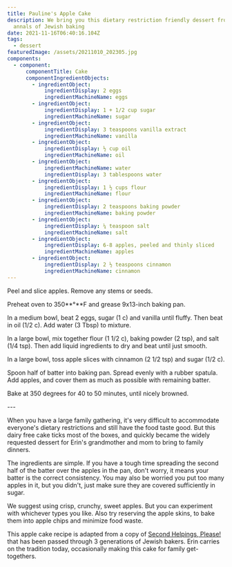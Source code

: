 ```yaml
---
title: Pauline's Apple Cake
description: We bring you this dietary restriction friendly dessert from the
  annals of Jewish baking
date: 2021-11-16T06:40:16.104Z
tags:
  - dessert
featuredImage: /assets/20211010_202305.jpg
components:
  - component:
      componentTitle: Cake
      componentIngredientObjects:
        - ingredientObject:
            ingredientDisplay: 2 eggs
            ingredientMachineName: eggs
        - ingredientObject:
            ingredientDisplay: 1 + 1/2 cup sugar
            ingredientMachineName: sugar
        - ingredientObject:
            ingredientDisplay: 3 teaspoons vanilla extract
            ingredientMachineName: vanilla
        - ingredientObject:
            ingredientDisplay: ½ cup oil
            ingredientMachineName: oil
        - ingredientObject:
            ingredientMachineName: water
            ingredientDisplay: 3 tablespoons water
        - ingredientObject:
            ingredientDisplay: 1 ½ cups flour
            ingredientMachineName: flour
        - ingredientObject:
            ingredientDisplay: 2 teaspoons baking powder
            ingredientMachineName: baking powder
        - ingredientObject:
            ingredientDisplay: ¼ teaspoon salt
            ingredientMachineName: salt
        - ingredientObject:
            ingredientDisplay: 6-8 apples, peeled and thinly sliced
            ingredientMachineName: apples
        - ingredientObject:
            ingredientDisplay: 2 ½ teaspoons cinnamon
            ingredientMachineName: cinnamon
---
```

Peel and slice apples. Remove any stems or seeds.

Preheat oven to 350**°**F and grease 9x13-inch baking pan.

In a medium bowl, beat 2 eggs, sugar (1 c) and vanilla until fluffy. Then beat in oil (1/2 c). Add water (3 Tbsp) to mixture.

In a large bowl, mix together flour (1 1/2 c), baking powder (2 tsp), and salt (1/4 tsp). Then add liquid ingredients to dry and beat until just smooth.

In a large bowl, toss apple slices with cinnamon (2 1/2 tsp) and sugar (1/2 c).

Spoon half of batter into baking pan. Spread evenly with a rubber spatula. Add apples, and cover them as much as possible with remaining batter.

Bake at 350 degrees for 40 to 50 minutes, until nicely browned.

\---

When you have a large family gathering, it's very difficult to accommodate everyone's dietary restrictions and still have the food taste good. But this dairy free cake ticks most of the boxes, and quickly became the widely requested dessert for Erin's grandmother and mom to bring to family dinners.

The ingredients are simple. If you have a tough time spreading the second half of the batter over the apples in the pan, don't worry, it means your batter is the correct consistency. You may also be worried you put too many apples in it, but you didn't, just make sure they are covered sufficiently in sugar.

We suggest using crisp, crunchy, sweet apples. But you can experiment with whichever types you like. Also try reserving the apple skins, to bake them into apple chips and minimize food waste.

This apple cake recipe is adapted from a copy of [Second Helpings, Please!](https://www.chapters.indigo.ca/en-ca/books/second-helpings-please/9781770503199-item.html) that has been passed through 3 generations of Jewish bakers. Erin carries on the tradition today, occasionally making this cake for family get-togethers.